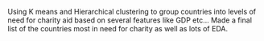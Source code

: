 Using K means and Hierarchical clustering to group countries into levels of need for charity aid based on several features like GDP etc...
Made a final list of the countries most in need for charity as well as lots of EDA.
